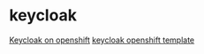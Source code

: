 # keycloak

[Keycloak on openshift](https://www.keycloak.org/2018/05/keycloak-on-openshift.html)
[keycloak openshift template](https://github.com/keycloak/keycloak-containers/tree/master/openshift-examples)

